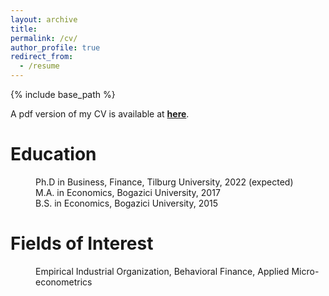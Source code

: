 ```yaml
---
layout: archive
title:
permalink: /cv/
author_profile: true
redirect_from:
  - /resume
---
```


{% include base_path %}

A pdf version of my CV is available at [**here**](https://ertuncaydogdu.github.io/files/EAydogdu.Resume.Nov18.pdf).


Education
======

<p style="margin-left: 40px">Ph.D in Business, Finance, Tilburg University, 2022 (expected)
<br>M.A. in Economics, Bogazici University, 2017
<br>B.S. in Economics, Bogazici University, 2015</p>


Fields of Interest
======

<p style="margin-left: 40px"> Empirical Industrial Organization, Behavioral Finance, Applied Micro-econometrics </p>
